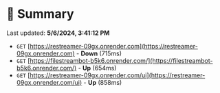 # 📖 Summary
Last updated: **5/6/2024, 3:41:12 PM**

- `GET` [https://restreamer-09gx.onrender.com](https://restreamer-09gx.onrender.com) - **Down** (715ms)
- `GET` [https://filestreambot-b5k6.onrender.com/](https://filestreambot-b5k6.onrender.com/) - **Up** (654ms)
- `GET` [https://restreamer-09gx.onrender.com/ui](https://restreamer-09gx.onrender.com/ui) - **Up** (858ms)

